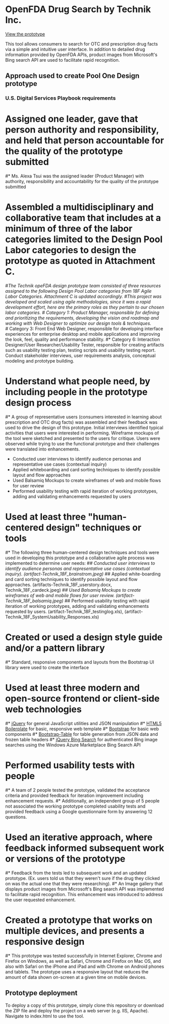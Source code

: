 # OpenFDA Drug Search by Technik Inc.

[View the prototype](http://tsuic.github.io/technik-openfda/)

This tool allows consumers to search for OTC and prescription drug facts via a simple and intuitive user interface. In addition to detailed drug information provided by OpenFDA APIs, product images from Microsoft's Bing search API are used to facilitate rapid recognition.

## Approach used to create Pool One Design prototype

### U.S. Digital Services Playbook requirements

# Assigned one leader, gave that person authority and responsibility, and held that person accountable for the quality of the prototype submitted
#* Ms. Alexa Tsui was the assigned leader (Product Manager) with authority, responsibility and accountability for the quality of the prototype submitted
# Assembled a multidisciplinary and collaborative team that includes at a minimum of three of the labor categories  limited to the Design Pool Labor categories to design the prototype as quoted in Attachment C.
#*The Technik opeFDA design prototype team consisted of three resources assigned to the following Design Pool Labor categories from 18F Agile Labor Categories. Attachment C is updated accordingly.
#*This project was developed and scaled using agile methodologies, since it was a rapid development effort, here are the primary roles as they pertain to our chosen labor categories. 
#* Category 1: Product Manager, responsible for defining and prioritizing the requirements, developing the vision and roadmap and working with Web Designer to optimize our design tools & techniques.  
#* Category 3: Front End Web Designer, responsible for developing interface experiences for enterprise desktop and mobile applications and improving the look, feel, quality and performance stability. 
#* Category 6: Interaction Designer/User Researcher/Usability Tester, responsible for creating artifacts such as usability testing plan, testing scripts and usability testing report. Conduct stakeholder interviews, user requirements analysis, conceptual modeling and prototype building. 
# Understand what people need, by including people in the prototype design process
#* A group of representative users (consumers interested in learning about prescription and OTC drug facts) was assembled and their feedback was used to drive the design of this prototype. Initial interviews identified typical activities that users were interested in performing. Wireframe mockups of the tool were sketched and presented to the users for critique. Users were observed while trying to use the functional prototype and their challenges were translated into enhancements.
* Conducted user interviews to identify audience personas and representative use cases (contextual inquiry)
* Applied whiteboarding and card sorting techniques to identify possible layout and flow approaches
* Used Balsamiq Mockups to create wireframes of web and mobile flows for user review
* Performed usability testing with rapid iteration of working prototypes, adding and validating enhancements requested by users
# Used at least three "human-centered design" techniques or tools
#* The following three human-centered design techniques and tools were used in developing this prototype and a collaborative agile process was implemented to determine user needs:
#*# Conducted user interviews to identify audience personas and representative use cases (contextual inquiry). (artifact-Technik_18F_brainstrom.jpeg)
#*# Applied white-boarding and card sorting techniques to identify possible layout and flow approaches. (artifacts-Technik_18F_userstory.docx, Technik_18F_cardeck.jpeg)
#*# Used Balsamiq Mockups to create wireframes of web and mobile flows for user review. (artifact-Technik_18F_balsamiq.jpeg)
#*# Performed usability testing with rapid iteration of working prototypes, adding and validating enhancements requested by users. (artifact-Technik_18F_testinglog.xls), (artifact-Technik_18F_SystemUsability_Responses.xls)
# Created or used a design style guide and/or a pattern library
#* Standard, responsive components and layouts from the Bootstrap UI library were used to create the interface
# Used at least three modern and open-source frontend or client-side web technologies
#* [jQuery](https://jquery.com/) for general JavaScript utilities and JSON manipulation
#* [HTML5 Boilerplate](https://github.com/h5bp/html5-boilerplate) for basic, responsive web template
#* [Bootstrap](http://getbootstrap.com/) for basic web components
#* [Bootstrap-Table](https://github.com/wenzhixin/bootstrap-table) for table generation from JSON data and frozen table headers
#* [jQuery Bing Search](http://cbenard.github.io/jquery-bingsearch/) for authenticated Bing image searches using the Windows Azure Marketplace Bing Search API
# Performed usability tests with people
#* A team of 2 people tested the prototype, validated the acceptance criteria and provided feedback for iteration improvement including enhancement requests.
#* Additionally, an independent group of 5 people not associated the working prototype completed usability tests and provided feedback using a Google questionnaire form by answering 12 questions.
# Used an iterative approach, where feedback informed subsequent work or versions of the prototype
#* Feedback from the tests led to subsequent work and an updated prototype. (Ex. users told us that they weren't sure if the drug they clicked on was the actual one that they were researching). 
#* An Image gallery that displays product images from Microsoft's Bing search API was implemented to facilitate rapid recognition. This enhancement was introduced to address the user requested enhancement. 
# Created a prototype that works on multiple devices, and presents a responsive design
#* This prototype was tested successfully in Internet Explorer, Chrome and Firefox on Windows, as well as Safari, Chrome and Firefox on Mac OS, and also with Safari on the iPhone and iPad and with Chrome on Android phones and tablets. The prototype uses a responsive layout that reduces the amount of data shown on-screen at a given time on mobile devices.

## Prototype deployment
To deploy a copy of this prototype, simply clone this repository or download the ZIP file and deploy the project on a web server (e.g. IIS, Apache). Navigate to index.html to use the tool.